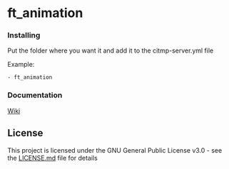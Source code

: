 # ft_animation

### Installing

Put the folder where you want it and add it to the citmp-server.yml file

Example:

```
- ft_animation
```

### Documentation

[Wiki](https://github.com/FivemTools/ft_animation/wiki)

## License

This project is licensed under the GNU General Public License v3.0 - see the [LICENSE.md](LICENSE.md) file for details
